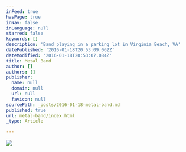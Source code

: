 ```yaml
---
inFeed: true
hasPage: true
inNav: false
inLanguage: null
starred: false
keywords: []
description: 'Band playing in a parking lot in Virginia Beach, VA'
datePublished: '2016-01-18T20:53:09.062Z'
dateModified: '2016-01-18T20:53:07.084Z'
title: Metal Band
author: []
authors: []
publisher:
  name: null
  domain: null
  url: null
  favicon: null
sourcePath: _posts/2016-01-18-metal-band.md
published: true
url: metal-band/index.html
_type: Article

---
```

![](https://the-grid-user-content.s3-us-west-2.amazonaws.com/622910f0-8fb4-4294-ac6b-330701090581.jpg)